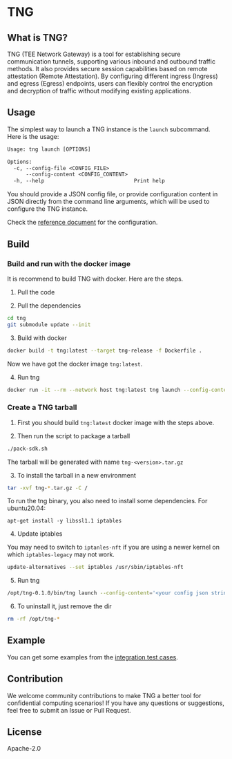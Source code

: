 # TNG

## What is TNG?

TNG (TEE Network Gateway) is a tool for establishing secure communication tunnels, supporting various inbound and outbound traffic methods. It also provides secure session capabilities based on remote attestation (Remote Attestation). By configuring different ingress (Ingress) and egress (Egress) endpoints, users can flexibly control the encryption and decryption of traffic without modifying existing applications.

## Usage

The simplest way to launch a TNG instance is the `launch` subcommand. Here is the usage:

```txt
Usage: tng launch [OPTIONS]

Options:
  -c, --config-file <CONFIG_FILE>
      --config-content <CONFIG_CONTENT>
  -h, --help                             Print help
```

You should provide a JSON config file, or provide configuration content in JSON directly from the command line arguments, which will be used to configure the TNG instance.

Check the [reference document](docs/configuration.md) for the configuration. 

## Build

### Build and run with the docker image

It is recommend to build TNG with docker. Here are the steps.

1. Pull the code

2. Pull the dependencies

```sh
cd tng
git submodule update --init
```

3. Build with docker

```sh
docker build -t tng:latest --target tng-release -f Dockerfile .
```

Now we have got the docker image `tng:latest`.

4. Run tng

```sh
docker run -it --rm --network host tng:latest tng launch --config-content='<your config json string>'
```


### Create a TNG tarball

1. First you should build `tng:latest` docker image with the steps above.

2. Then run the script to package a tarball

```sh
./pack-sdk.sh
```

The tarball will be generated with name `tng-<version>.tar.gz`

3. To install the tarball in a new environment

```sh
tar -xvf tng-*.tar.gz -C /
```

To run the tng binary, you also need to install some dependencies. For ubuntu20.04:

```
apt-get install -y libssl1.1 iptables
```

4. Update iptables

You may need to switch to `iptanles-nft` if you are using a newer kernel on which `iptables-legacy` may not work.

```sh
update-alternatives --set iptables /usr/sbin/iptables-nft
```

5. Run tng

```sh
/opt/tng-0.1.0/bin/tng launch --config-content='<your config json string>'
```


6. To uninstall it, just remove the dir

```sh
rm -rf /opt/tng-*
```

## Example

You can get some examples from the [integration test cases](./tests/).

## Contribution

We welcome community contributions to make TNG a better tool for confidential computing scenarios! If you have any questions or suggestions, feel free to submit an Issue or Pull Request.

## License

Apache-2.0
